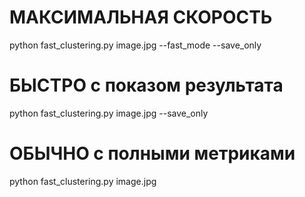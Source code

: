 # МАКСИМАЛЬНАЯ СКОРОСТЬ
python fast_clustering.py image.jpg --fast_mode --save_only

# БЫСТРО с показом результата 
python fast_clustering.py image.jpg --save_only

# ОБЫЧНО с полными метриками
python fast_clustering.py image.jpg